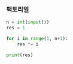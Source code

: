 ### 팩토리얼

```python
n = int(input())
res = 1

for i in range(1, n+1):
    res *= i

print(res)
```

